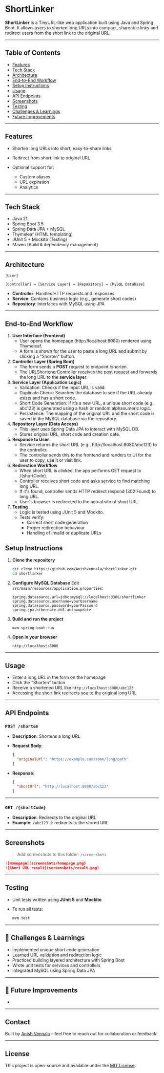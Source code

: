 # ShortLinker

**ShortLinker** is a TinyURL-like web application built using Java and Spring Boot. It allows users to shorten long URLs into compact, shareable links and redirect users from the short link to the original URL.

---

## Table of Contents

* [Features](#features)
* [Tech Stack](#tech-stack)
* [Architecture](#architecture)
* [End-to-End Workflow](#end-to-end-workflow)
* [Setup Instructions](#setup-instructions)
* [Usage](#usage)
* [API Endpoints](#api-endpoints)
* [Screenshots](#screenshots)
* [Testing](#testing)
* [Challenges & Learnings](#-challenges--learnings)
* [Future Improvements](#-future-improvements)

---

## Features

* Shorten long URLs into short, easy-to-share links
* Redirect from short link to original URL
* Optional support for:

    * Custom aliases
    * URL expiration
    * Analytics

---

## Tech Stack

* Java 21
* Spring Boot 3.5
* Spring Data JPA + MySQL
* Thymeleaf (HTML templating)
* JUnit 5 + Mockito (Testing)
* Maven (Build & dependency management)

---

## Architecture

```
[User]
   ↓
[Controller] → [Service Layer] → [Repository] → [MySQL Database]
```

* **Controller**: Handles HTTP requests and responses
* **Service**: Contains business logic (e.g., generate short codes)
* **Repository**: Interfaces with MySQL using JPA

---

## End-to-End Workflow

1. **User Interface (Frontend)**
   * User opens the homepage (http://localhost:8080) rendered using Thymeleaf.
   * A form is shown for the user to paste a long URL and submit by clicking a "Shorten" button.
2. **Controller Layer (Spring Boot)**
   * The form sends a **POST** request to endpoint /shorten.
   * The URLShortenerController receives the post request and forwards the long URL to the **service layer**.
3. **Service Layer (Application Logic)** 
   * Validation: Checks if the input URL is valid.
   * Duplicate Check: Searches the database to see if the URL already exists and has a short code. 
   * Short Code Generation: If it’s a new URL, a unique short code (e.g., abc123) is generated using a hash or random alphanumeric logic.
   * Persistence: The mapping of the original URL and the short code is saved in the MySQL database via the repository.
4. **Repository Layer (Data Access)**
   * This layer uses Spring Data JPA to interact with MySQL DB.
   * Stores original URL, short code and creation date.
5. **Response to User**
   * Service returns the short URL (e.g., http://localhost:8080/abc123) to the controller.
   * The controller sends this to the frontend and renders to UI for the user to copy, use it or visit link.
6. **Redirection Workflow**
   * When short URL is clicked, the app performs GET request to /{shortCode}.
   * Controller receives short code and asks service to find matching long URL. 
   * If it's found, controller sends HTTP redirect respond (302 Found) to long URL.
   * User's browser is redirected to the actual site of short URL.
7. **Testing**
    * Logic is tested using JUnit 5 and Mockito.
    * Tests verify:
      * Correct short code generation
      * Proper redirection behaviour 
      * Handling of invalid or duplicate URLs
## Setup Instructions

1. **Clone the repository**

   ```bash
   git clone https://github.com/Anishvennala/shortlinker.git
   cd shortlinker
   ```

2. **Configure MySQL Database** Edit `src/main/resources/application.properties`:

   ```properties
   spring.datasource.url=jdbc:mysql://localhost:3306/shortlinker
   spring.datasource.username=yourUsername
   spring.datasource.password=yourPassword
   spring.jpa.hibernate.ddl-auto=update
   ```

3. **Build and run the project**

   ```bash
   mvn spring-boot:run
   ```

4. **Open in your browser**

   ```
   http://localhost:8080
   ```

---

## Usage

* Enter a long URL in the form on the homepage
* Click the "Shorten" button
* Receive a shortened URL like `http://localhost:8080/abc123`
* Accessing the short link redirects you to the original long URL

---

## API Endpoints

### `POST /shorten`

* **Description**: Shortens a long URL
* **Request Body**:

  ```json
  {
    "originalUrl": "https://example.com/some/long/path"
  }
  ```
* **Response**:

  ```json
  {
    "shortUrl": "http://localhost:8080/abc123"
  }
  ```

---

### `GET /{shortCode}`

* **Description**: Redirects to the original URL
* **Example**: `/abc123` → redirects to the stored URL

---

## Screenshots

> Add screenshots to this folder: `/screenshots`

```markdown
![Homepage](screenshots/homepage.png)
![Short URL result](screenshots/result.png)
```

---

## Testing

* Unit tests written using **JUnit 5** and **Mockito**
* To run all tests:

  ```bash
  mvn test
  ```

---

## 🧐 Challenges & Learnings

* Implemented unique short code generation
* Learned URL validation and redirection logic
* Practiced building layered architecture with Spring Boot
* Wrote unit tests for services and controllers
* Integrated MySQL using Spring Data JPA

---

## 🌱 Future Improvements

*

---

## Contact

Built by [Anish Vennala](https://github.com/Anishvennala) – feel free to reach out for collaboration or feedback!

---

## License

This project is open-source and available under the [MIT License](LICENSE).

